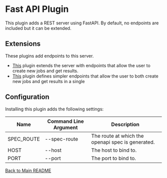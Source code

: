 # Fast API Plugin

This plugin adds a REST server using FastAPI. By default, no endpoints are included but it can be extended.


## Extensions

These plugins add endpoints to this server.

- [This](src/base_api/README.md) plugin extends the server with endpoints that allow the user to create new jobs and get results.
- [This](src/legacy_api/README.md) plugin defines simpler endpoints that allow the user to both create new jobs and get results in a single 


## Configuration

Installing this plugin adds the following settings:

| Name                  | Command Line Argument   | Description                                                                     |
|-----------------------|-------------------------|---------------------------------------------------------------------------------|
| SPEC_ROUTE            | --spec-route            | The route at which the openapi spec is generated.                               |
| HOST                  | --host                  | The host to bind to.                                                            |
| PORT                  | --port                  | The port to bind to.                                                            |

[Back to Main README](../../README.md)
